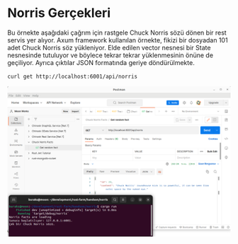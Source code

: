 # Norris Gerçekleri

Bu örnekte aşağıdaki çağrım için rastgele Chuck Norris sözü dönen bir rest servis yer alıyor. Axum framework kullanılan örnekte, fikizi bir dosyadan 101 adet Chuck Norris söz yükleniyor. Elde edilen vector nesnesi bir State nesnesinde tutuluyor ve böylece tekrar tekrar yüklenmesinin önüne de geçiliyor. Ayrıca çıktılar JSON formatında geriye döndürülmekte.

```bash
curl get http://localhost:6001/api/norris
```

![runtime.png](runtime.png)